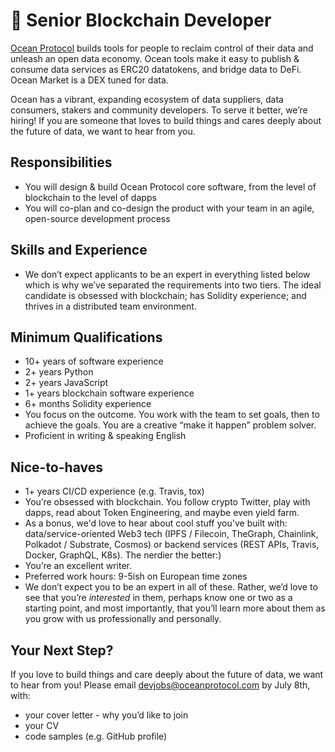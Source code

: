# 🐬 Senior Blockchain Developer
[Ocean Protocol](https://www.oceanprotocol.com) builds tools for people to reclaim control of their data and unleash an open data economy. Ocean tools make it easy to publish & consume data services as ERC20 datatokens, and bridge data to DeFi. Ocean Market is a DEX tuned for data.

Ocean has a vibrant, expanding ecosystem of data suppliers, data consumers, stakers and community developers. To serve it better, we’re hiring! If you are someone that loves to build things and cares deeply about the future of data, we want to hear from you.

## Responsibilities
* You will design & build Ocean Protocol core software, from the level of blockchain to the level of dapps
* You will co-plan and co-design the product with your team in an agile, open-source development process

## Skills and Experience 
* We don’t expect applicants to be an expert in everything listed below which is why we’ve separated the requirements into two tiers. The ideal candidate is obsessed with blockchain; has Solidity experience; and thrives in a distributed team environment. 

## Minimum Qualifications
* 10+ years of software experience
* 2+ years Python 
* 2+ years JavaScript
* 1+ years blockchain software experience
* 6+ months Solidity experience
* You focus on the outcome. You work with the team to set goals, then to achieve the goals. You are a creative “make it happen” problem solver. 
* Proficient in writing & speaking English

## Nice-to-haves
* 1+ years CI/CD experience (e.g. Travis, tox)
* You’re obsessed with blockchain. You follow crypto Twitter, play with dapps, read about Token Engineering, and maybe even yield farm. 
* As a bonus, we'd love to hear about cool stuff you've built with: data/service-oriented Web3 tech (IPFS / Filecoin, TheGraph, Chainlink, Polkadot / Substrate, Cosmos) or backend services (REST APIs, Travis, Docker, GraphQL, K8s). The nerdier the better:)
* You’re an excellent writer.
* Preferred work hours: 9-5ish on European time zones 
* We don’t expect you to be an expert in all of these. Rather, we’d love to see that you’re *interested* in them, perhaps know one or two as a starting point, and most importantly, that you’ll learn more about them as you grow with us professionally and personally.

## Your Next Step?
If you love to build things and care deeply about the future of data, we want to hear from you! Please email [devjobs@oceanprotocol.com](mailto:devjobs@oceanprotocol.com) by July 8th, with:
* your cover letter - why you’d like to join
* your CV
* code samples (e.g. GitHub profile)
